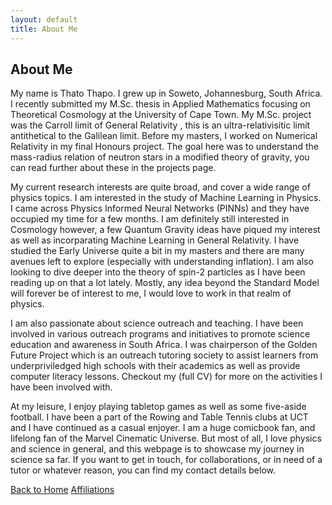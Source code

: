 ```yaml
---
layout: default
title: About Me
---
```


## About Me

My name is Thato Thapo. I grew up in Soweto, Johannesburg, South Africa. I recently submitted my M.Sc. thesis in Applied Mathematics focusing on Theoretical Cosmology at the University of Cape Town. My M.Sc. project was the Carroll limit of General Relativity , this is an ultra-relativisitic limit antithetical to the Galilean limit. Before my masters, I worked on Numerical Relativity in my final Honours project. The goal here was to understand the mass-radius relation of neutron stars in a modified theory of gravity, you can read further about these in the projects page.

My current research interests are quite broad, and cover a wide range of physics topics. I am interested in the study of Machine Learning in Physics. I came across Physics Informed Neural Networks (PINNs) and they have occupied my time for a few months. I am definitely still interested in Cosmology however, a few Quantum Gravity ideas have piqued my interest as well as incorparating Machine Learning in General Relativity. I have studied the Early Universe quite a bit in my masters and there are many avenues left to explore (especially with understanding inflation). I am also looking to dive deeper into the theory of spin-2 particles as I have been reading up on that a lot lately. Mostly, any idea beyond the Standard Model will forever be of interest to me, I would love to work in that realm of physics.

I am also passionate about science outreach and teaching. I have been involved in various outreach programs and initiatives to promote science education and awareness in South Africa. I was chairperson of the Golden Future Project which is an outreach tutoring society to assist learners from underpriviledged high schools with their academics as well as provide computer literacy lessons. Checkout my (full CV) for more on the activities I have been involved with.

At my leisure, I enjoy playing tabletop games as well as some five-aside football. I have been a part of the Rowing and Table Tennis clubs at UCT and I have continued as a casual enjoyer. I am a huge comicbook fan, and lifelong fan of the Marvel Cinematic Universe. But most of all, I love physics and science in general, and this webpage is to showcase my journey in science sa far. If you want to get in touch, for collaborations, or in need of a tutor or whatever reason, you can find my contact details below.

<div class="button-container">
  <a href="{{ '/' | relative_url }}" class="about-me-button">Back to Home</a>
  <a href="{{ '/affiliations' | relative_url }}" class="about-me-button">Affiliations</a>
</div>